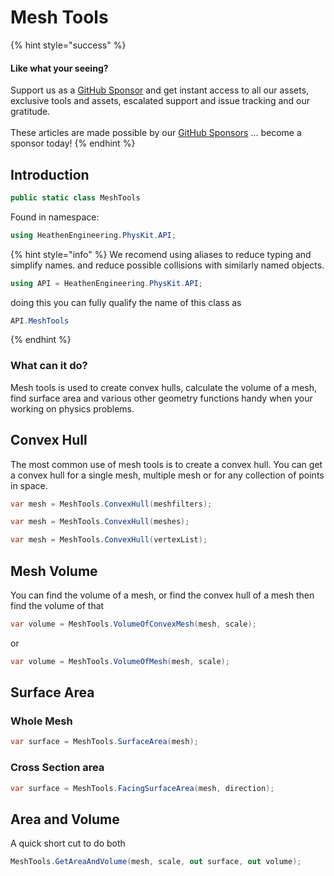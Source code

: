 # Mesh Tools

{% hint style="success" %}
#### Like what your seeing?

Support us as a [GitHub Sponsor](../../../become-a-sponsor/) and get instant access to all our assets, exclusive tools and assets, escalated support and issue tracking and our gratitude.\
\
These articles are made possible by our [GitHub Sponsors](../../../become-a-sponsor/) ... become a sponsor today!
{% endhint %}

## Introduction

```csharp
public static class MeshTools
```

Found in namespace:

```csharp
using HeathenEngineering.PhysKit.API;
```

{% hint style="info" %}
We recomend using aliases to reduce typing and simplify names. and reduce possible collisions with similarly named objects.



```csharp
using API = HeathenEngineering.PhysKit.API;
```

doing this you can fully qualify the name of this class as

```csharp
API.MeshTools
```
{% endhint %}

### What can it do?

Mesh tools is used to create convex hulls, calculate the volume of a mesh, find surface area and various other geometry functions handy when your working on physics problems.

## Convex Hull

The most common use of mesh tools is to create a convex hull. You can get a convex hull for a single mesh, multiple mesh or for any collection of points in space.

```csharp
var mesh = MeshTools.ConvexHull(meshfilters);
```

```csharp
var mesh = MeshTools.ConvexHull(meshes);
```

```csharp
var mesh = MeshTools.ConvexHull(vertexList);
```

## Mesh Volume

You can find the volume of a mesh, or find the convex hull of a mesh then find the volume of that

```csharp
var volume = MeshTools.VolumeOfConvexMesh(mesh, scale);
```

or

```csharp
var volume = MeshTools.VolumeOfMesh(mesh, scale);
```

## Surface Area

### Whole Mesh

```csharp
var surface = MeshTools.SurfaceArea(mesh);
```

### Cross Section area

```csharp
var surface = MeshTools.FacingSurfaceArea(mesh, direction);
```

## Area and Volume

A quick short cut to do both&#x20;

```csharp
MeshTools.GetAreaAndVolume(mesh, scale, out surface, out volume);
```
